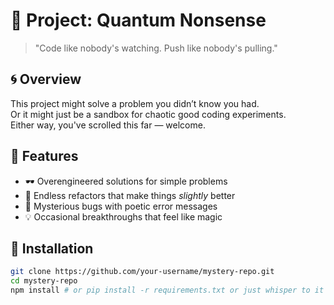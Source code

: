 # 🧬 Project: Quantum Nonsense

> "Code like nobody's watching. Push like nobody's pulling."

## 🌀 Overview

This project might solve a problem you didn’t know you had.  
Or it might just be a sandbox for chaotic good coding experiments.  
Either way, you've scrolled this far — welcome.

## 🧪 Features

- 🕶️ Overengineered solutions for simple problems  
- 🔄 Endless refactors that make things *slightly* better  
- 🌌 Mysterious bugs with poetic error messages  
- 💡 Occasional breakthroughs that feel like magic

## 🔮 Installation

```bash
git clone https://github.com/your-username/mystery-repo.git
cd mystery-repo
npm install # or pip install -r requirements.txt or just whisper to it
